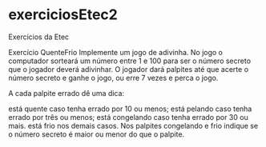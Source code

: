 # exerciciosEtec2
Exercicios da Etec

Exercício QuenteFrio
Implemente um jogo de adivinha. No jogo o computador sorteará um número entre 1 e 100 para ser o número secreto que o jogador deverá adivinhar. O jogador dará palpites até que acerte o número secreto e ganhe o jogo, ou erre 7 vezes e perca o jogo.

A cada palpite errado dê uma dica:

está quente caso tenha errado por 10 ou menos;
está pelando caso tenha errado por três ou menos;
está congelando caso tenha errado por 30 ou mais.
está frio nos demais casos.
Nos palpites congelando e frio indique se o número secreto é maior ou menor do que o palpite.


